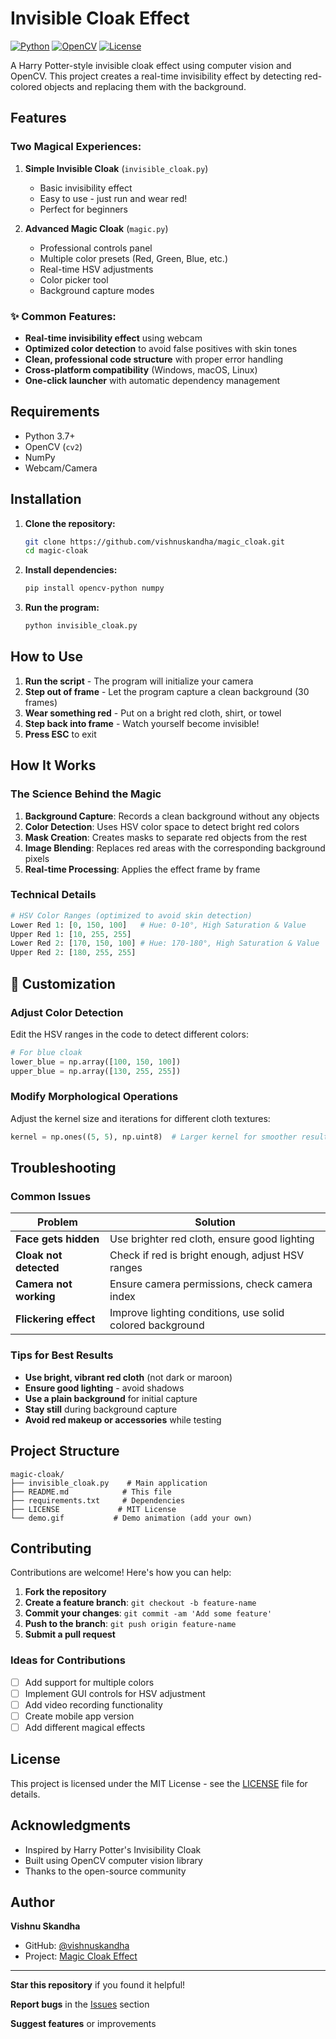 # Invisible Cloak Effect

[![Python](https://img.shields.io/badge/Python-3.7+-blue.svg)](https://python.org)
[![OpenCV](https://img.shields.io/badge/OpenCV-4.0+-green.svg)](https://opencv.org)
[![License](https://img.shields.io/badge/License-MIT-yellow.svg)](LICENSE)

A Harry Potter-style invisible cloak effect using computer vision and OpenCV. This project creates a real-time invisibility effect by detecting red-colored objects and replacing them with the background.


## Features

### **Two Magical Experiences:**
1. **Simple Invisible Cloak** (`invisible_cloak.py`)
   - Basic invisibility effect
   - Easy to use - just run and wear red!
   - Perfect for beginners
   
2. **Advanced Magic Cloak** (`magic.py`)
   - Professional controls panel
   - Multiple color presets (Red, Green, Blue, etc.)
   - Real-time HSV adjustments
   - Color picker tool
   - Background capture modes

### ✨ **Common Features:**
- **Real-time invisibility effect** using webcam
- **Optimized color detection** to avoid false positives with skin tones
- **Clean, professional code structure** with proper error handling
- **Cross-platform compatibility** (Windows, macOS, Linux)
- **One-click launcher** with automatic dependency management

## Requirements

- Python 3.7+
- OpenCV (`cv2`)
- NumPy
- Webcam/Camera

## Installation

1. **Clone the repository:**
   ```bash
   git clone https://github.com/vishnuskandha/magic_cloak.git
   cd magic-cloak
   ```

2. **Install dependencies:**
   ```bash
   pip install opencv-python numpy
   ```

3. **Run the program:**
   ```bash
   python invisible_cloak.py
   ```

## How to Use

1. **Run the script** - The program will initialize your camera
2. **Step out of frame** - Let the program capture a clean background (30 frames)
3. **Wear something red** - Put on a bright red cloth, shirt, or towel
4. **Step back into frame** - Watch yourself become invisible!
5. **Press ESC** to exit

## How It Works

### The Science Behind the Magic

1. **Background Capture**: Records a clean background without any objects
2. **Color Detection**: Uses HSV color space to detect bright red colors
3. **Mask Creation**: Creates masks to separate red objects from the rest
4. **Image Blending**: Replaces red areas with the corresponding background pixels
5. **Real-time Processing**: Applies the effect frame by frame

### Technical Details

```python
# HSV Color Ranges (optimized to avoid skin detection)
Lower Red 1: [0, 150, 100]   # Hue: 0-10°, High Saturation & Value
Upper Red 1: [10, 255, 255]
Lower Red 2: [170, 150, 100] # Hue: 170-180°, High Saturation & Value  
Upper Red 2: [180, 255, 255]
```

## 🎨 Customization

### Adjust Color Detection

Edit the HSV ranges in the code to detect different colors:

```python
# For blue cloak
lower_blue = np.array([100, 150, 100])
upper_blue = np.array([130, 255, 255])
```

### Modify Morphological Operations

Adjust the kernel size and iterations for different cloth textures:

```python
kernel = np.ones((5, 5), np.uint8)  # Larger kernel for smoother results
```

## Troubleshooting

### Common Issues

| Problem | Solution |
|---------|----------|
| **Face gets hidden** | Use brighter red cloth, ensure good lighting |
| **Cloak not detected** | Check if red is bright enough, adjust HSV ranges |
| **Camera not working** | Ensure camera permissions, check camera index |
| **Flickering effect** | Improve lighting conditions, use solid colored background |

### Tips for Best Results

- **Use bright, vibrant red cloth** (not dark or maroon)
- **Ensure good lighting** - avoid shadows
- **Use a plain background** for initial capture
- **Stay still** during background capture
- **Avoid red makeup or accessories** while testing

## Project Structure

```
magic-cloak/
├── invisible_cloak.py    # Main application
├── README.md            # This file
├── requirements.txt     # Dependencies
├── LICENSE             # MIT License
└── demo.gif           # Demo animation (add your own)
```

## Contributing

Contributions are welcome! Here's how you can help:

1. **Fork the repository**
2. **Create a feature branch**: `git checkout -b feature-name`
3. **Commit your changes**: `git commit -am 'Add some feature'`
4. **Push to the branch**: `git push origin feature-name`
5. **Submit a pull request**

### Ideas for Contributions

- [ ] Add support for multiple colors
- [ ] Implement GUI controls for HSV adjustment
- [ ] Add video recording functionality
- [ ] Create mobile app version
- [ ] Add different magical effects

## License

This project is licensed under the MIT License - see the [LICENSE](LICENSE) file for details.

## Acknowledgments

- Inspired by Harry Potter's Invisibility Cloak
- Built using OpenCV computer vision library
- Thanks to the open-source community

## Author

**Vishnu Skandha**
- GitHub: [@vishnuskandha](https://github.com/vishnuskandha)
- Project: [Magic Cloak Effect](https://github.com/vishnuskandha/magic-cloak)

---

**Star this repository** if you found it helpful!

**Report bugs** in the [Issues](https://github.com/vishnuskandha/magic-cloak/issues) section

**Suggest features** or improvements
